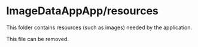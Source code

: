 # ImageDataAppApp/resources

This folder contains resources (such as images) needed by the application. 

This file can be removed.
